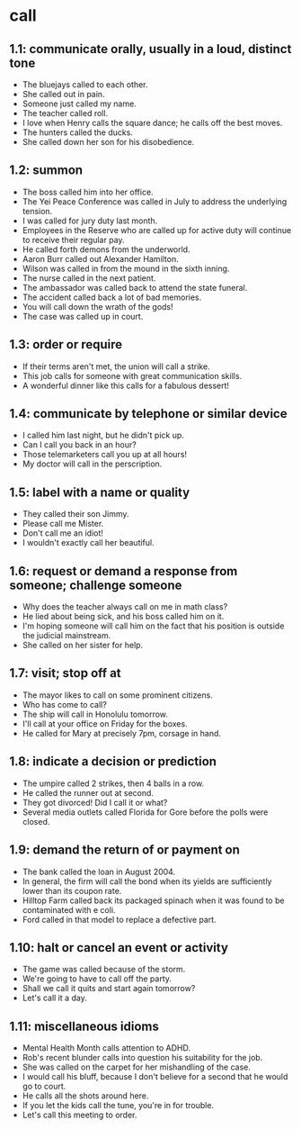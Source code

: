 # call
## 1.1: communicate orally, usually in a loud, distinct tone

  *  The bluejays called to each other.
  *  She called out in pain.
  *  Someone just called my name.
  *  The teacher called roll.
  *  I love when Henry calls the square dance; he calls off the best moves.
  *  The hunters called the ducks.
  *  She called down her son for his disobedience.

## 1.2: summon

  *  The boss called him into her office.
  *  The Yei Peace Conference was called in July to address the underlying tension.
  *  I was called for jury duty last month.
  *  Employees in the Reserve who are called up for active duty will continue to receive their regular pay.
  *  He called forth demons from the underworld.
  *  Aaron Burr called out Alexander Hamilton.
  *  Wilson was called in from the mound in the sixth inning.
  *  The nurse called in the next patient.
  *  The ambassador was called back to attend the state funeral.
  *  The accident called back a lot of bad memories.
  *  You will call down the wrath of the gods!
  *  The case was called up in court.

## 1.3: order or require

  *  If their terms aren't met, the union will call a strike.
  *  This job calls for someone with great communication skills.
  *  A wonderful dinner like this calls for a fabulous dessert!

## 1.4: communicate by telephone or similar device

  *  I called him last night, but he didn't pick up.
  *  Can I call you back in an hour?
  *  Those telemarketers call you up at all hours!
  *  My doctor will call in the perscription.

## 1.5: label with a name or quality

  *  They called their son Jimmy.
  *  Please call me Mister.
  *  Don't call me an idiot!
  *  I wouldn't exactly call her beautiful.

## 1.6: request or demand a response from someone; challenge someone

  *  Why does the teacher always call on me in math class?
  *  He lied about being sick, and his boss called him on it.
  *  I'm hoping someone will call him on the fact that his position is outside the judicial mainstream.
  *  She called on her sister for help.

## 1.7: visit; stop off at

  *  The mayor likes to call on some prominent citizens.
  *  Who has come to call?
  *  The ship will call in Honolulu tomorrow.
  *  I'll call at your office on Friday for the boxes.
  *  He called for Mary at precisely 7pm, corsage in hand.

## 1.8: indicate a decision or prediction

  *  The umpire called 2 strikes, then 4 balls in a row.
  *  He called the runner out at second.
  *  They got divorced! Did I call it or what?
  *  Several media outlets called Florida for Gore before the polls were closed.

## 1.9: demand the return of or payment on

  *  The bank called the loan in August 2004.
  *  In general, the firm will call the bond when its yields are sufficiently lower than its coupon rate.
  *  Hilltop Farm called back its packaged spinach when it was found to be contaminated with e coli.
  *  Ford called in that model to replace a defective part.

## 1.10: halt or cancel an event or activity

  *  The game was called because of the storm.
  *  We're going to have to call off the party.
  *  Shall we call it quits and start again tomorrow?
  *  Let's call it a day.

## 1.11: miscellaneous idioms

  *  Mental Health Month calls attention to ADHD.
  *  Rob's recent blunder calls into question his suitability for the job.
  *  She was called on the carpet for her mishandling of the case.
  *  I would call his bluff, because I don't believe for a second that he would go to court.
  *  He calls all the shots around here.
  *  If you let the kids call the tune, you're in for trouble.
  *  Let's call this meeting to order.
